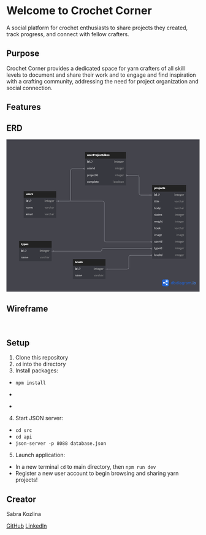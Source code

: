 # Welcome to Crochet Corner

A social platform for crochet enthusiasts to share projects they created, track progress, and connect with fellow crafters.

## Purpose

Crochet Corner provides a dedicated space for yarn crafters of all skill levels to document and share their work and to engage and find inspiration with a crafting community, addressing the need for project organization and social connection. 

## Features



## ERD
<img src="./images/Crochet Corner ERD.png">

## Wireframe 
<img src="">

## Setup
1. Clone this repository
2. ```cd``` into the directory
3. Install packages:
* ```npm install```
* ```npm install json-server
* ```npm install @radix-ui/themes
4. Start JSON server:
* ```cd src```
* ```cd api```
* ```json-server -p 8088 database.json```
5. Launch application:
* In a new terminal ```cd``` to main directory, then ```npm run dev```
* Register a new user account to begin browsing and sharing yarn projects!

## Creator

Sabra Kozlina 

[GitHub](https://github.com/SabraKoz)
[LinkedIn](https://www.linkedin.com/in/sabra-kozlina-baa0911b7)